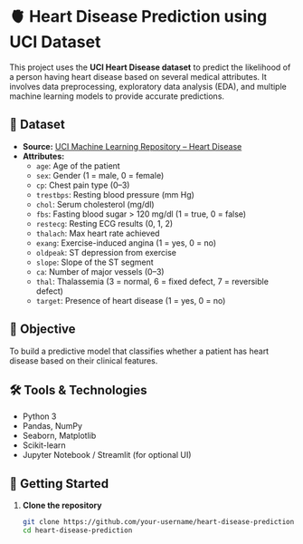 # 🫀 Heart Disease Prediction using UCI Dataset

This project uses the **UCI Heart Disease dataset** to predict the likelihood of a person having heart disease based on several medical attributes. It involves data preprocessing, exploratory data analysis (EDA), and multiple machine learning models to provide accurate predictions.

## 📂 Dataset

- **Source:** [UCI Machine Learning Repository – Heart Disease](https://archive.ics.uci.edu/dataset/45/heart+disease)
- **Attributes:**
  - `age`: Age of the patient
  - `sex`: Gender (1 = male, 0 = female)
  - `cp`: Chest pain type (0–3)
  - `trestbps`: Resting blood pressure (mm Hg)
  - `chol`: Serum cholesterol (mg/dl)
  - `fbs`: Fasting blood sugar > 120 mg/dl (1 = true, 0 = false)
  - `restecg`: Resting ECG results (0, 1, 2)
  - `thalach`: Max heart rate achieved
  - `exang`: Exercise-induced angina (1 = yes, 0 = no)
  - `oldpeak`: ST depression from exercise
  - `slope`: Slope of the ST segment
  - `ca`: Number of major vessels (0–3)
  - `thal`: Thalassemia (3 = normal, 6 = fixed defect, 7 = reversible defect)
  - `target`: Presence of heart disease (1 = yes, 0 = no)

## 🎯 Objective

To build a predictive model that classifies whether a patient has heart disease based on their clinical features.

## 🛠️ Tools & Technologies

- Python 3
- Pandas, NumPy
- Seaborn, Matplotlib
- Scikit-learn
- Jupyter Notebook / Streamlit (for optional UI)

## 🚀 Getting Started

1. **Clone the repository**
   ```bash
   git clone https://github.com/your-username/heart-disease-prediction.git
   cd heart-disease-prediction
